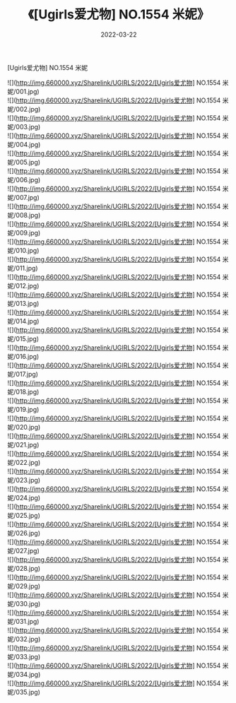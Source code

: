 ﻿---
layout: post
title:  《[Ugirls爱尤物] NO.1554 米妮》
date:   2022-03-22
img: http://img.660000.xyz/Sharelink/UGIRLS/2022/[Ugirls爱尤物] NO.1554 米妮/000.jpg
categories: [美女, 清纯, 唯美]
---

[Ugirls爱尤物] NO.1554 米妮

 ![](http://img.660000.xyz/Sharelink/UGIRLS/2022/[Ugirls爱尤物] NO.1554 米妮/001.jpg) <br>![](http://img.660000.xyz/Sharelink/UGIRLS/2022/[Ugirls爱尤物] NO.1554 米妮/002.jpg) <br>![](http://img.660000.xyz/Sharelink/UGIRLS/2022/[Ugirls爱尤物] NO.1554 米妮/003.jpg) <br>![](http://img.660000.xyz/Sharelink/UGIRLS/2022/[Ugirls爱尤物] NO.1554 米妮/004.jpg) <br>![](http://img.660000.xyz/Sharelink/UGIRLS/2022/[Ugirls爱尤物] NO.1554 米妮/005.jpg) <br>![](http://img.660000.xyz/Sharelink/UGIRLS/2022/[Ugirls爱尤物] NO.1554 米妮/006.jpg) <br>![](http://img.660000.xyz/Sharelink/UGIRLS/2022/[Ugirls爱尤物] NO.1554 米妮/007.jpg) <br>![](http://img.660000.xyz/Sharelink/UGIRLS/2022/[Ugirls爱尤物] NO.1554 米妮/008.jpg) <br>![](http://img.660000.xyz/Sharelink/UGIRLS/2022/[Ugirls爱尤物] NO.1554 米妮/009.jpg) <br>![](http://img.660000.xyz/Sharelink/UGIRLS/2022/[Ugirls爱尤物] NO.1554 米妮/010.jpg) <br>![](http://img.660000.xyz/Sharelink/UGIRLS/2022/[Ugirls爱尤物] NO.1554 米妮/011.jpg) <br>![](http://img.660000.xyz/Sharelink/UGIRLS/2022/[Ugirls爱尤物] NO.1554 米妮/012.jpg) <br>![](http://img.660000.xyz/Sharelink/UGIRLS/2022/[Ugirls爱尤物] NO.1554 米妮/013.jpg) <br>![](http://img.660000.xyz/Sharelink/UGIRLS/2022/[Ugirls爱尤物] NO.1554 米妮/014.jpg) <br>![](http://img.660000.xyz/Sharelink/UGIRLS/2022/[Ugirls爱尤物] NO.1554 米妮/015.jpg) <br>![](http://img.660000.xyz/Sharelink/UGIRLS/2022/[Ugirls爱尤物] NO.1554 米妮/016.jpg) <br>![](http://img.660000.xyz/Sharelink/UGIRLS/2022/[Ugirls爱尤物] NO.1554 米妮/017.jpg) <br>![](http://img.660000.xyz/Sharelink/UGIRLS/2022/[Ugirls爱尤物] NO.1554 米妮/018.jpg) <br>![](http://img.660000.xyz/Sharelink/UGIRLS/2022/[Ugirls爱尤物] NO.1554 米妮/019.jpg) <br>![](http://img.660000.xyz/Sharelink/UGIRLS/2022/[Ugirls爱尤物] NO.1554 米妮/020.jpg) <br>![](http://img.660000.xyz/Sharelink/UGIRLS/2022/[Ugirls爱尤物] NO.1554 米妮/021.jpg) <br>![](http://img.660000.xyz/Sharelink/UGIRLS/2022/[Ugirls爱尤物] NO.1554 米妮/022.jpg) <br>![](http://img.660000.xyz/Sharelink/UGIRLS/2022/[Ugirls爱尤物] NO.1554 米妮/023.jpg) <br>![](http://img.660000.xyz/Sharelink/UGIRLS/2022/[Ugirls爱尤物] NO.1554 米妮/024.jpg) <br>![](http://img.660000.xyz/Sharelink/UGIRLS/2022/[Ugirls爱尤物] NO.1554 米妮/025.jpg) <br>![](http://img.660000.xyz/Sharelink/UGIRLS/2022/[Ugirls爱尤物] NO.1554 米妮/026.jpg) <br>![](http://img.660000.xyz/Sharelink/UGIRLS/2022/[Ugirls爱尤物] NO.1554 米妮/027.jpg) <br>![](http://img.660000.xyz/Sharelink/UGIRLS/2022/[Ugirls爱尤物] NO.1554 米妮/028.jpg) <br>![](http://img.660000.xyz/Sharelink/UGIRLS/2022/[Ugirls爱尤物] NO.1554 米妮/029.jpg) <br>![](http://img.660000.xyz/Sharelink/UGIRLS/2022/[Ugirls爱尤物] NO.1554 米妮/030.jpg) <br>![](http://img.660000.xyz/Sharelink/UGIRLS/2022/[Ugirls爱尤物] NO.1554 米妮/031.jpg) <br>![](http://img.660000.xyz/Sharelink/UGIRLS/2022/[Ugirls爱尤物] NO.1554 米妮/032.jpg) <br>![](http://img.660000.xyz/Sharelink/UGIRLS/2022/[Ugirls爱尤物] NO.1554 米妮/033.jpg) <br>![](http://img.660000.xyz/Sharelink/UGIRLS/2022/[Ugirls爱尤物] NO.1554 米妮/034.jpg) <br>![](http://img.660000.xyz/Sharelink/UGIRLS/2022/[Ugirls爱尤物] NO.1554 米妮/035.jpg) <br>